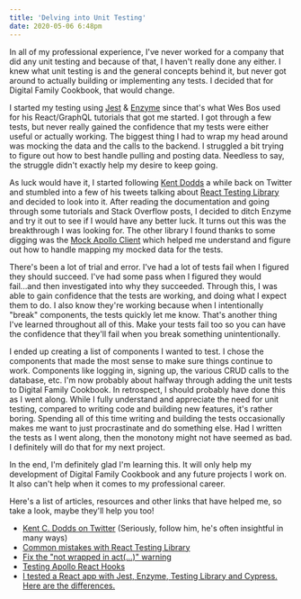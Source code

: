 ```yaml
---
title: 'Delving into Unit Testing'
date: 2020-05-06 6:48pm
---
```


In all of my professional experience, I've never worked for a company that did any unit testing and because of that, I haven't really done any either. I knew what unit testing is and the general concepts behind it, but never got around to actually building or implementing any tests. I decided that for Digital Family Cookbook, that would change.

I started my testing using [Jest](https://jestjs.io/) & [Enzyme](https://enzymejs.github.io/enzyme/) since that's what Wes Bos used for his React/GraphQL tutorials that got me started. I got through a few tests, but never really gained the confidence that my tests were either useful or actually working. The biggest thing I had to wrap my head around was mocking the data and the calls to the backend. I struggled a bit trying to figure out how to best handle pulling and posting data. Needless to say, the struggle didn't exactly help my desire to keep going.

As luck would have it, I started following [Kent Dodds](https://kentcdodds.com) a while back on Twitter and stumbled into a few of his tweets talking about [React Testing Library](https://testing-library.com/docs/react-testing-library/intro) and decided to look into it. After reading the documentation and going through some tutorials and Stack Overflow posts, I decided to ditch Enzyme and try it out to see if I would have any better luck. It turns out this was the breakthrough I was looking for. The other library I found thanks to some digging was the [Mock Apollo Client](https://github.com/mike-gibson/mock-apollo-client) which helped me understand and figure out how to handle mapping my mocked data for the tests.

There's been a lot of trial and error. I've had a lot of tests fail when I figured they should succeed. I've had some pass when I figured they would fail...and then investigated into why they succeeded. Through this, I was able to gain confidence that the tests are working, and doing what I expect them to do. I also know they're working because when I intentionally "break" components, the tests quickly let me know. That's another thing I've learned throughout all of this. Make your tests fail too so you can have the confidence that they'll fail when you break something unintentionally.

I ended up creating a list of components I wanted to test. I chose the components that made the most sense to make sure things continue to work. Components like logging in, signing up, the various CRUD calls to the database, etc. I'm now probably about halfway through adding the unit tests to Digital Family Cookbook. In retrospect, I should probably have done this as I went along. While I fully understand and appreciate the need for unit testing, compared to writing code and building new features, it's rather boring. Spending all of this time writing and building the tests occasionally makes me want to just procrastinate and do something else. Had I written the tests as I went along, then the monotony might not have seemed as bad. I definitely will do that for my next project.

In the end, I'm definitely glad I'm learning this. It will only help my development of Digital Family Cookbook and any future projects I work on. It also can't help when it comes to my professional career.

Here's a list of articles, resources and other links that have helped me, so take a look, maybe they'll help you too!

-   [Kent C. Dodds on Twitter](https://twitter.com/kentcdodds/) (Seriously, follow him, he's often insightful in many ways)
-   [Common mistakes with React Testing Library](https://kentcdodds.com/blog/common-mistakes-with-react-testing-library)
-   [Fix the "not wrapped in act(...)" warning](https://kentcdodds.com/blog/fix-the-not-wrapped-in-act-warning)
-   [Testing Apollo React Hooks](https://medium.com/javascript-in-plain-english/testing-apollo-react-hooks-a7698067b8a0)
-   [I tested a React app with Jest, Enzyme, Testing Library and Cypress. Here are the differences.](https://medium.com/javascript-in-plain-english/i-tested-a-react-app-with-jest-testing-library-and-cypress-here-are-the-differences-3192eae03850)
